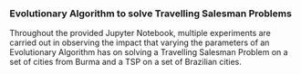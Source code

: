 ### Evolutionary Algorithm to solve Travelling Salesman Problems

Throughout the provided Jupyter Notebook, multiple experiments are carried out in observing the impact that varying the parameters of an Evolutionary Algorithm has on solving a Travelling Salesman Problem on a set of cities from Burma and a TSP on a set of Brazilian cities. 
